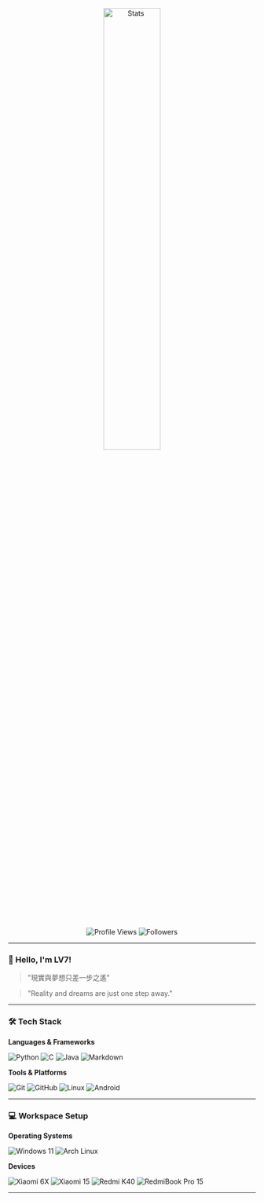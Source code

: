 <div align="center">
  <img src="https://github-readme-stats.vercel.app/api?username=LKDenchin&include_all_commits=true&show_icons=true&theme=radical&count_private=true&hide_border=true" alt="Stats" width="48%" />
</div>

<div align="center">
  <img src="https://komarev.com/ghpvc/?username=LKDenchin&label=Profile%20Views&color=blue&style=flat" alt="Profile Views" />
  <img src="https://img.shields.io/github/followers/LKDenchin?label=Followers&style=social" alt="Followers" />
</div>

---

### 👋 Hello, I'm LV7!

> "現實與夢想只差一步之遙"

> "Reality and dreams are just one step away."

---

### 🛠️ Tech Stack

**Languages & Frameworks**

![Python](https://img.shields.io/badge/-Python-3776AB?style=flat-square&logo=python&logoColor=white)
![C](https://img.shields.io/badge/-C-A8B9CC?style=flat-square&logo=c&logoColor=black)
![Java](https://img.shields.io/badge/-Java-007396?style=flat-square&logo=java&logoColor=white)
![Markdown](https://img.shields.io/badge/-Markdown-000000?style=flat-square&logo=markdown&logoColor=white)

**Tools & Platforms**

![Git](https://img.shields.io/badge/-Git-F05032?style=flat-square&logo=git&logoColor=white)
![GitHub](https://img.shields.io/badge/-GitHub-181717?style=flat-square&logo=github&logoColor=white)
![Linux](https://img.shields.io/badge/-Linux-FCC624?style=flat-square&logo=linux&logoColor=black)
![Android](https://img.shields.io/badge/-Android-3DDC84?style=flat-square&logo=android&logoColor=white)

---

### 💻 Workspace Setup

**Operating Systems**

![Windows 11](https://img.shields.io/badge/Windows%2011-0078D6?style=flat-square&logo=windows&logoColor=white)
![Arch Linux](https://img.shields.io/badge/Arch%20Linux-1793D1?style=flat-square&logo=arch-linux&logoColor=white)

**Devices**

![Xiaomi 6X](https://img.shields.io/badge/Xiaomi_6X-FF6900?style=flat-square&logo=xiaomi&logoColor=white)
![Xiaomi 15](https://img.shields.io/badge/Xiaomi_15-FF6900?style=flat-square&logo=xiaomi&logoColor=white)
![Redmi K40](https://img.shields.io/badge/Redmi_K40-FF6900?style=flat-square&logo=xiaomi&logoColor=white)
![RedmiBook Pro 15](https://img.shields.io/badge/RedmiBook_Pro_15-FF6900?style=flat-square&logo=xiaomi&logoColor=white)

---

